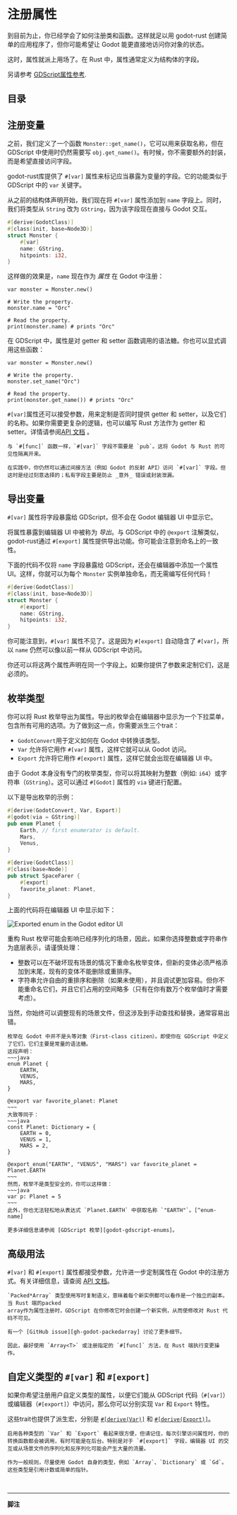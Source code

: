 <!--
  ~ Copyright (c) godot-rust; Bromeon and contributors.
  ~ This Source Code Form is subject to the terms of the Mozilla Public
  ~ License, v. 2.0. If a copy of the MPL was not distributed with this
  ~ file, You can obtain one at https://mozilla.org/MPL/2.0/.
-->

# 注册属性

到目前为止，你已经学会了如何注册类和函数。这样就足以用 godot-rust 创建简单的应用程序了，但你可能希望让 Godot 能更直接地访问你对象的状态。

这时，属性就派上用场了。在 Rust 中，属性通常定义为结构体的字段。

另请参考 [GDScript属性参考][godot-gdscript-properties].


## 目录

<!-- toc -->


## 注册变量

之前，我们定义了一个函数 `Monster::get_name()`，它可以用来获取名称，但在 GDScript 中使用时仍然需要写 `obj.get_name()`。有时候，你不需要额外的封装，而是希望直接访问字段。

godot-rust库提供了 `#[var]` 属性来标记应当暴露为变量的字段。它的功能类似于 GDScript 中的 `var` 关键字。

从之前的结构体声明开始，我们现在将 `#[var]` 属性添加到 `name` 字段上。同时，我们将类型从 `String` 改为 `GString`，因为该字段现在直接与 Godot 交互。

```rust
#[derive(GodotClass)]
#[class(init, base=Node3D)]
struct Monster {
    #[var]
    name: GString,
    hitpoints: i32,
}
```

这样做的效果是，`name` 现在作为 _属性_ 在 Godot 中注册：

```GDScript
var monster = Monster.new()

# Write the property.
monster.name = "Orc"

# Read the property.
print(monster.name) # prints "Orc"
```

在 GDScript 中，属性是对 getter 和 setter 函数调用的语法糖。你也可以显式调用这些函数：


```GDScript
var monster = Monster.new()

# Write the property.
monster.set_name("Orc")

# Read the property.
print(monster.get_name()) # prints "Orc"
```

`#[var]`属性还可以接受参数，用来定制是否同时提供 getter 和 setter，以及它们的名称。如果你需要更复杂的逻辑，也可以编写 Rust 方法作为 getter 和 setter。详情请参阅[API 文档][api-var-export] 。


```admonish info title="可见性"
与 `#[func]` 函数一样，`#[var]` 字段不需要是 `pub`。这将 Godot 与 Rust 的可见性隔离开来。

在实践中，你仍然可以通过间接方法（例如 Godot 的反射 API）访问 `#[var]` 字段。但这时是经过刻意选择的；私有字段主要是防止 _意外_ 错误或封装泄漏。
```


## 导出变量

`#[var]` 属性将字段暴露给 GDScript，但不会在 Godot 编辑器 UI 中显示它。

将属性暴露到编辑器 UI 中被称为 _导出_。与 GDScript 中的 `@export` 注解类似，godot-rust通过 `#[export]` 属性提供导出功能。你可能会注意到命名上的一致性。

下面的代码不仅将 `name` 字段暴露给 GDScript，还会在编辑器中添加一个属性 UI。这样，你就可以为每个 `Monster` 实例单独命名，而无需编写任何代码！

```rust
#[derive(GodotClass)]
#[class(init, base=Node3D)]
struct Monster {
    #[export]
    name: GString,
    hitpoints: i32,
}
```

你可能注意到，`#[var]` 属性不见了。这是因为 `#[export]` 自动隐含了 `#[var]`，所以 `name` 仍然可以像以前一样从 GDScript 中访问。

你还可以将这两个属性声明在同一个字段上。如果你提供了参数来定制它们，这是必须的。


## 枚举类型


你可以将 Rust 枚举导出为属性。导出的枚举会在编辑器中显示为一个下拉菜单，包含所有可用的选项。为了做到这一点，你需要派生三个trait：

- `GodotConvert`用于定义如何在 Godot 中转换该类型。
- `Var` 允许将它用作 `#[var]` 属性，这样它就可以从 Godot 访问。
- `Export` 允许将它用作 `#[export]` 属性，这样它就会出现在编辑器 UI 中。

由于 Godot 本身没有专门的枚举类型，你可以将其映射为整数（例如: `i64`）或字符串（`GString`）。这可以通过 `#[Godot]` 属性的 `via` 键进行配置。

以下是导出枚举的示例：

```rust
#[derive(GodotConvert, Var, Export)]
#[godot(via = GString)]
pub enum Planet {
    Earth, // first enumerator is default.
    Mars,
    Venus,
}

#[derive(GodotClass)]
#[class(base=Node)]
pub struct SpaceFarer {
    #[export]
    favorite_planet: Planet,
}
```

上面的代码将在编辑器 UI 中显示如下：

![Exported enum in the Godot editor UI](images/enum-export.png)

重构 Rust 枚举可能会影响已经序列化的场景，因此，如果你选择整数或字符串作为底层表示，请谨慎处理：

- 整数可以在不破坏现有场景的情况下重命名枚举变体，但新的变体必须严格添加到末尾，现有的变体不能删除或重排序。
- 字符串允许自由的重排序和删除（如果未使用），并且调试更加容易。但你不能重命名它们，并且它们占用的空间略多（只有在你有数万个枚举值时才需要考虑）。

当然，你始终可以调整现有的场景文件，但这涉及到手动查找和替换，通常容易出错。


```admonish warning title="GDScript中的枚举"
枚举在 Godot 中并不是头等对象（First-class citizen）。即使你在 GDScript 中定义了它们，它们主要是常量的语法糖。
这段声明：
~~~java
enum Planet {
    EARTH,
    VENUS,
    MARS,
}

@export var favorite_planet: Planet
~~~
大致等同于：
~~~java
const Planet: Dictionary = {
    EARTH = 0,
    VENUS = 1,
    MARS = 2,
}

@export_enum("EARTH", "VENUS", "MARS") var favorite_planet = Planet.EARTH
~~~
然而，枚举不是类型安全的，你可以这样做：
~~~java
var p: Planet = 5
~~~
此外，你也无法轻松地从表达式 `Planet.EARTH` 中获取名称 `"EARTH"`。[^enum-name]

更多详细信息请参阅 [GDScript 枚举][godot-gdscript-enums]。

```


## 高级用法

`#[var]` 和 `#[export]` 属性都接受参数，允许进一步定制属性在 Godot 中的注册方式。有关详细信息，请查阅 [API 文档][api-var-export]。

```admonish info title="PackedArray 可变性"
`Packed*Array` 类型使用写时复制语义，意味着每个新实例都可以看作是一个独立的副本。当 Rust 端的packed
array作为属性注册时，GDScript 在你修改它时会创建一个新实例，从而使修改对 Rust 代码不可见。

有一个 [GitHub issue][gh-godot-packedarray] 讨论了更多细节。

因此，最好使用 `Array<T>` 或注册指定的 `#[func]` 方法，在 Rust 端执行变更操作。

```


## 自定义类型的  `#[var]` 和 `#[export]`

如果你希望注册用户自定义类型的属性，以便它们能从 GDScript 代码（`#[var]`）或编辑器（`#[export]`）中访问，那么你可以分别实现 `Var` 和 `Export` 特性。

这些trait也提供了派生宏，分别是 [`#[derive(Var)]`][api-derive-var] 和 [`#[derive(Export)]`][api-derive-export]。


```admonish warning title="性能"
启用各种类型的 `Var` 和 `Export` 看起来很方便，但请记住，每次引擎访问属性时，你的转换函数都会被调用，有时可能是在后台。特别是对于 `#[export]` 字段，编辑器 UI 的交互或从场景文件的序列化和反序列化可能会产生大量的流量。

作为一般规则，尽量使用 Godot 自身的类型，例如 `Array`、`Dictionary` 或 `Gd`。这些类型是引用计数或简单的指针。

```


[api-derive-export]: https://godot-rust.github.io/docs/gdext/master/godot/register/derive.Export.html
[api-derive-var]: https://godot-rust.github.io/docs/gdext/master/godot/register/derive.Var.html
[api-var-export]: https://godot-rust.github.io/docs/gdext/master/godot/register/derive.GodotClass.html#properties-and-exports
[godot-gdscript-properties]: https://docs.godotengine.org/en/stable/tutorials/scripting/gdscript/gdscript_basics.html#properties
[gh-godot-packedarray]: https://github.com/godotengine/godot/issues/76150
[godot-gdscript-enums]: https://docs.godotengine.org/en/stable/tutorials/scripting/gdscript/gdscript_basics.html#enums

<br>

---

**脚注**

[^enum-name]: You _can_ obtain `"EARTH"` if you iterate the `Planet` dictionary and compare each value (assuming there are no duplicates).
   That however requires that you know the type (`Planet`); the value itself does not hold this information.
